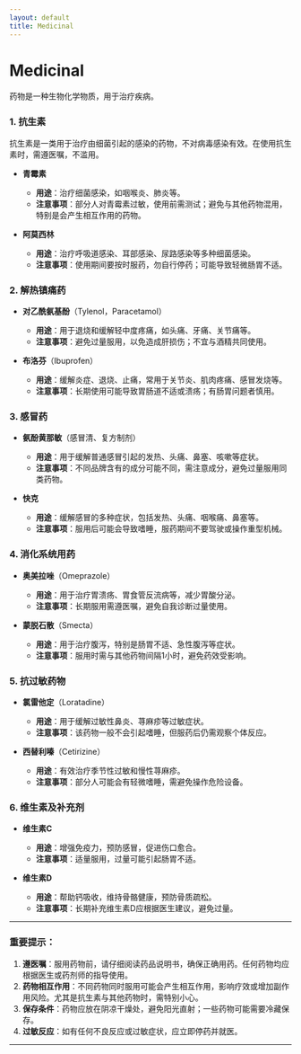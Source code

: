 ```yaml
---
layout: default
title: Medicinal
---
```


# Medicinal

药物是一种生物化学物质，用于治疗疾病。

### 1. **抗生素**  
抗生素是一类用于治疗由细菌引起的感染的药物，不对病毒感染有效。在使用抗生素时，需遵医嘱，不滥用。

- **青霉素**  
  - **用途**：治疗细菌感染，如咽喉炎、肺炎等。
  - **注意事项**：部分人对青霉素过敏，使用前需测试；避免与其他药物混用，特别是会产生相互作用的药物。

- **阿莫西林**  
  - **用途**：治疗呼吸道感染、耳部感染、尿路感染等多种细菌感染。
  - **注意事项**：使用期间要按时服药，勿自行停药；可能导致轻微肠胃不适。

### 2. **解热镇痛药**

- **对乙酰氨基酚**（Tylenol，Paracetamol）  
  - **用途**：用于退烧和缓解轻中度疼痛，如头痛、牙痛、关节痛等。
  - **注意事项**：避免过量服用，以免造成肝损伤；不宜与酒精共同使用。

- **布洛芬**（Ibuprofen）  
  - **用途**：缓解炎症、退烧、止痛，常用于关节炎、肌肉疼痛、感冒发烧等。
  - **注意事项**：长期使用可能导致胃肠道不适或溃疡；有肠胃问题者慎用。

### 3. **感冒药**

- **氨酚黄那敏**（感冒清、复方制剂）  
  - **用途**：用于缓解普通感冒引起的发热、头痛、鼻塞、咳嗽等症状。
  - **注意事项**：不同品牌含有的成分可能不同，需注意成分，避免过量服用同类药物。

- **快克**  
  - **用途**：缓解感冒的多种症状，包括发热、头痛、咽喉痛、鼻塞等。
  - **注意事项**：服用后可能会导致嗜睡，服药期间不要驾驶或操作重型机械。

### 4. **消化系统用药**

- **奥美拉唑**（Omeprazole）  
  - **用途**：用于治疗胃溃疡、胃食管反流病等，减少胃酸分泌。
  - **注意事项**：长期服用需遵医嘱，避免自我诊断过量使用。

- **蒙脱石散**（Smecta）  
  - **用途**：用于治疗腹泻，特别是肠胃不适、急性腹泻等症状。
  - **注意事项**：服用时需与其他药物间隔1小时，避免药效受影响。

### 5. **抗过敏药物**

- **氯雷他定**（Loratadine）  
  - **用途**：用于缓解过敏性鼻炎、荨麻疹等过敏症状。
  - **注意事项**：该药物一般不会引起嗜睡，但服药后仍需观察个体反应。

- **西替利嗪**（Cetirizine）  
  - **用途**：有效治疗季节性过敏和慢性荨麻疹。
  - **注意事项**：部分人可能会有轻微嗜睡，需避免操作危险设备。

### 6. **维生素及补充剂**

- **维生素C**  
  - **用途**：增强免疫力，预防感冒，促进伤口愈合。
  - **注意事项**：适量服用，过量可能引起肠胃不适。

- **维生素D**  
  - **用途**：帮助钙吸收，维持骨骼健康，预防骨质疏松。
  - **注意事项**：长期补充维生素D应根据医生建议，避免过量。

---

### 重要提示：
1. **遵医嘱**：服用药物前，请仔细阅读药品说明书，确保正确用药。任何药物均应根据医生或药剂师的指导使用。
2. **药物相互作用**：不同药物同时服用可能会产生相互作用，影响疗效或增加副作用风险。尤其是抗生素与其他药物时，需特别小心。
3. **保存条件**：药物应放在阴凉干燥处，避免阳光直射；一些药物可能需要冷藏保存。
4. **过敏反应**：如有任何不良反应或过敏症状，应立即停药并就医。

---